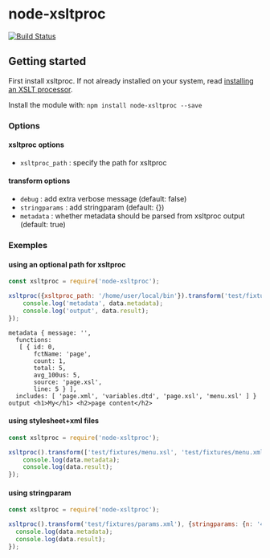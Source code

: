
# node-xsltproc

[![Build Status](https://travis-ci.org/ticapix/node-xsltproc.svg?branch=master)](https://travis-ci.org/ticapix/node-xsltproc)

## Getting started

First install xsltproc. If not already installed on your system, read [installing an XSLT processor](http://www.sagehill.net/docbookxsl/InstallingAProcessor.html).

Install the module with: `npm install node-xsltproc --save`

### Options

#### xsltproc options

- `xsltproc_path` : specify the path for xsltproc

#### transform options

- `debug` : add extra verbose message (default: false)
- `stringparams` : add stringparam (default: {})
- `metadata` : whether metadata should be parsed from xsltproc output (default: true)

### Exemples

#### using an optional path for xsltproc

```javascript
const xsltproc = require('node-xsltproc');

xsltproc({xsltproc_path: '/home/user/local/bin'}).transform('test/fixtures/page.xml').then((data) => {
	console.log('metadata', data.metadata);
	console.log('output', data.result);
});
```

```text
metadata { message: '',
  functions:
   [ { id: 0,
       fctName: 'page',
       count: 1,
       total: 5,
       avg_100us: 5,
       source: 'page.xsl',
       line: 5 } ],
  includes: [ 'page.xml', 'variables.dtd', 'page.xsl', 'menu.xsl' ] }
output <h1>My</h1> <h2>page content</h2>
```

#### using stylesheet+xml files

```javascript
const xsltproc = require('node-xsltproc');

xsltproc().transform(['test/fixtures/menu.xsl', 'test/fixtures/menu.xml']).then((data) => {
	console.log(data.metadata);
	console.log(data.result);
});
```

#### using stringparam

```javascript
const xsltproc = require('node-xsltproc');

xsltproc().transform('test/fixtures/params.xml'), {stringparams: {n: '42'}}).then((data) => {
  console.log(data.metadata);
  console.log(data.result);
});
```
